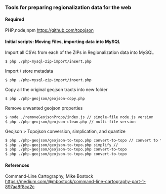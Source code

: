 
### Tools for preparing regionalization data for the web


#### Required

PHP,node,npm
https://github.com/topojson


#### Initial scripts: Moving Files, importing data into MySQL

Import all CSVs from each of the ZIPs in Regionalization data into MySQL
```sh
$ php ./php-mysql-zip-import/insert.php
```

Import / store metadata
```sh
$ php ./php-mysql-zip-import/insert.php
```

Copy all the original geojson tracts into new folder
```sh
$ php ./php-geojson/geojson-copy.php
```



Remove unwanted geojson properties
```sh
$ node ./removeGeojsonProps/index.js // single-file node.js version
$ php ./php-geojson/geojson-clean.php // multi-file version
```

Geojson > Topojson conversion, simplication, and quantize
```sh
$ php ./php-geojson/geojson-to-topo.php convert-to-topo // convert to topojson
$ php ./php-geojson/geojson-to-topo.php simplify // 
$ php ./php-geojson/geojson-to-topo.php convert-to-topo
$ php ./php-geojson/geojson-to-topo.php convert-to-topo
```

#### References

Command-Line Cartography, Mike Bostock
https://medium.com/@mbostock/command-line-cartography-part-1-897aa8f8ca2c